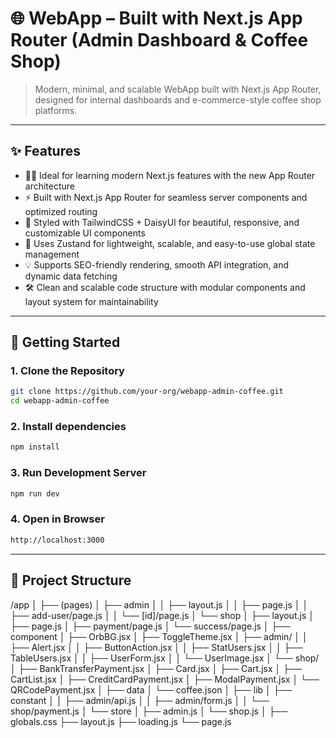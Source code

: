 # 🌐 WebApp – Built with Next.js App Router (Admin Dashboard & Coffee Shop)

> Modern, minimal, and scalable WebApp built with Next.js App Router, designed for internal dashboards and e-commerce-style coffee shop platforms.

---

## ✨ Features

- 🧑‍💻 Ideal for learning modern Next.js features with the new App Router architecture
- ⚡ Built with Next.js App Router for seamless server components and optimized routing
- 🎨 Styled with TailwindCSS + DaisyUI for beautiful, responsive, and customizable UI components
- 🧠 Uses Zustand for lightweight, scalable, and easy-to-use global state management
- 💡 Supports SEO-friendly rendering, smooth API integration, and dynamic data fetching
- 🛠️ Clean and scalable code structure with modular components and layout system for maintainability

---

## 🚀 Getting Started

### 1. Clone the Repository

```bash
git clone https://github.com/your-org/webapp-admin-coffee.git
cd webapp-admin-coffee
```

### 2. Install dependencies
```bash
npm install
```

### 3. Run Development Server
```bash
npm run dev
```

### 4. Open in Browser
```bash
http://localhost:3000
```

---

## 🧱 Project Structure

/app
│
├── (pages)
│   ├── admin
│   │   ├── layout.js
│   │   ├── page.js
│   │   ├── add-user/page.js
│   │   └── [id]/page.js
│   └── shop
│       ├── layout.js
│       ├── page.js
│       ├── payment/page.js
│       └── success/page.js
│
├── component
│   ├── OrbBG.jsx
│   ├── ToggleTheme.jsx
│   ├── admin/
│   │   ├── Alert.jsx
│   │   ├── ButtonAction.jsx
│   │   ├── StatUsers.jsx
│   │   ├── TableUsers.jsx
│   │   ├── UserForm.jsx
│   │   └── UserImage.jsx
│   └── shop/
│       ├── BankTransferPayment.jsx
│       ├── Card.jsx
│       ├── Cart.jsx
│       ├── CartList.jsx
│       ├── CreditCardPayment.jsx
│       ├── ModalPayment.jsx
│       └── QRCodePayment.jsx
│
├── data
│   └── coffee.json
│
├── lib
│   ├── constant
│   │   ├── admin/api.js
│   │   ├── admin/form.js
│   │   └── shop/payment.js
│   └── store
│       ├── admin.js
│       └── shop.js
│
├── globals.css
├── layout.js
├── loading.js
└── page.js
